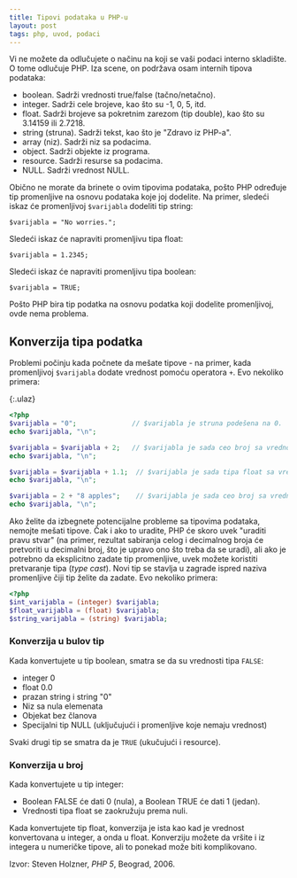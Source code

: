 ```yaml
---
title: Tipovi podataka u PHP-u
layout: post
tags: php, uvod, podaci
---
```


Vi ne možete da odlučujete o načinu na koji se vaši podaci interno skladište. O tome odlučuje PHP. Iza scene, on podržava osam internih tipova podataka:
- boolean. Sadrži vrednosti true/false (tačno/netačno).
- integer. Sadrži cele brojeve, kao što su -1, 0, 5, itd.
- float. Sadrži brojeve sa pokretnim zarezom (tip double), kao što su 3.14159 ili
2.7218.
- string (struna). Sadrži tekst, kao što je "Zdravo iz PHP-a".
- array (niz). Sadrži niz sa podacima.
- object. Sadrži objekte iz programa.
- resource. Sadrži resurse sa podacima.
- NULL. Sadrži vrednost NULL.

Obično ne morate da brinete o ovim tipovima podataka, pošto PHP određuje tip promenljive na osnovu podataka koje joj dodelite. Na primer, sledeći iskaz će promenljivoj `$varijabla` dodeliti tip string:
```
$varijabla = "No worries.";
```
Sledeći iskaz će napraviti promenljivu tipa float:
```
$varijabla = 1.2345;
```
Sledeći iskaz će napraviti promenljivu tipa boolean:
```
$varijabla = TRUE;
```

Pošto PHP bira tip podatka na osnovu podatka koji dodelite promenljivoj, ovde nema problema.

## Konverzija tipa podatka

Problemi počinju kada počnete da mešate tipove - na primer, kada promenljivoj `$varijabla` dodate vrednost pomoću operatora `+`. Evo nekoliko primera:

{:.ulaz}
```php
<?php
$varijabla = "0";              // $varijabla je struna podešena na 0.
echo $varijabla, "\n";

$varijabla = $varijabla + 2;   // $varijabla je sada ceo broj sa vrednošću 2.
echo $varijabla, "\n";

$varijabla = $varijabla + 1.1;  // $varijabla je sada tipa float sa vrednošću 3.1.
echo $varijabla, "\n";

$varijabla = 2 + "8 apples";    // $varijabla je sada ceo broj sa vrednošću 10
echo $varijabla, "\n";
```

Ako želite da izbegnete potencijalne probleme sa tipovima podataka, nemojte mešati tipove. Čak i ako to uradite, PHP će skoro uvek "uraditi pravu stvar" (na primer, rezultat sabiranja celog i decimalnog broja će pretvoriti u decimalni broj, što je upravo ono što treba da se uradi), ali ako je potrebno da eksplicitno zadate tip promenljive, uvek možete koristiti pretvaranje tipa (*type cast*). Novi tip se stavlja u zagrade ispred naziva promenljive čiji tip želite da zadate. Evo nekoliko primera:

```php
<?php
$int_varijabla = (integer) $varijabla;
$float_varijabla = (float) $varijabla;
$string_varijabla = (string) $varijabla;
```

### Konverzija u bulov tip

Kada konvertujete u tip boolean, smatra se da su vrednosti tipa `FALSE`:

- integer 0
- float 0.0
- prazan string i string "0"
- Niz sa nula elemenata
- Objekat bez članova
- Specijalni tip NULL (uključujući i promenljive koje nemaju vrednost)

Svaki drugi tip se smatra da je `TRUE` (ukučujući i resource).

### Konverzija u broj

Kada konvertujete u tip integer:
- Boolean FALSE će dati 0 (nula), a Boolean TRUE će dati 1 (jedan).
- Vrednosti tipa float se zaokružuju prema nuli.

Kada konvertujete tip float, konverzija je ista kao kad je vrednost konvertovana u integer, a onda u float. Konverziju možete da vršite i iz integera u numeričke tipove, ali to ponekad može biti komplikovano.


Izvor: Steven Holzner, *PHP 5*, Beograd, 2006.


<script>
  {% include js/jezici.js %}
  {% include js/editor-api.js %}
</script>
